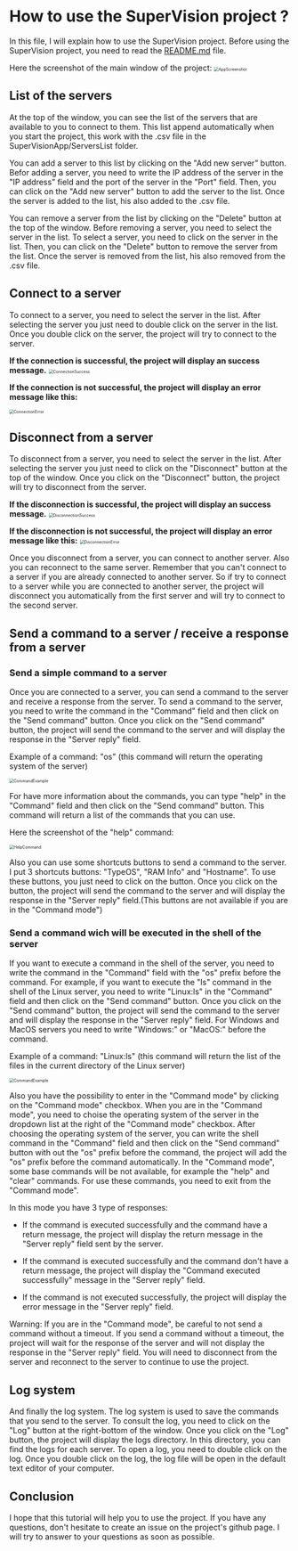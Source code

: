 # How to use the SuperVision project ? 

In this file, I will explain how to use the SuperVision project.
Before using the SuperVision project, you need to read the [README.md](README.md) file.

Here the screenshot of the main window of the project:
<img src="HOWTO-Assets/AppScreenshot.png" alt="AppScreenshot" style="zoom:50%;" />

## List of the servers 

At the top of the window, you can see the list of the servers that are available to you to connect to them. This list append automatically when you start the project, this work with the .csv file in the SuperVisionApp/ServersList folder.

You can add a server to this list by clicking on the "Add new server" button. Befor adding a server, you need to write the IP address of the server in the "IP address" field and the port of the server in the "Port" field. Then, you can click on the "Add new server" button to add the server to the list. Once the server is added to the list, his also added to the .csv file.

You can remove a server from the list by clicking on the "Delete" button at the top of the window. Before removing a server, you need to select the server in the list. To select a server, you need to click on the server in the list. Then, you can click on the "Delete" button to remove the server from the list. Once the server is removed from the list, his also removed from the .csv file.

## Connect to a server

To connect to a server, you need to select the server in the list. After selecting the server you just need to double click on the server in the list. Once you double click on the server, the project will try to connect to the server. 

<b>If the connection is successful, the project will display an success message.</b>
<img src="HOWTO-Assets/SuccessMessage.png" alt="ConnectionSuccess" style="zoom:50%;" />

<b>If the connection is not successful, the project will display an error message like this:</b>

<img src="HOWTO-Assets/ErrorMessage.png" alt="ConnectionError" style="zoom:50%;" />

## Disconnect from a server

To disconnect from a server, you need to select the server in the list. After selecting the server you just need to click on the "Disconnect" button at the top of the window. Once you click on the "Disconnect" button, the project will try to disconnect from the server.

<b>If the disconnection is successful, the project will display an success message.</b>
<img src="HOWTO-Assets/SuccessMessageDisconnect.png" alt="DisconnectionSuccess" style="zoom:50%;"/>

<b>If the disconnection is not successful, the project will display an error message like this:</b>
<img src="HOWTO-Assets/ErrorMessageDisconnect.png" alt="DisconnectionError" style="zoom:50%;" />

Once you disconnect from a server, you can connect to another server. Also you can reconnect to the same server. Remember that you can't connect to a server if you are already connected to another server. So if try to connect to a server while you are connected to another server, the project will disconnect you automatically from the first server and will try to connect to the second server.

## Send a command to a server / receive a response from a server

### Send a simple command to a server

Once you are connected to a server, you can send a command to the server and receive a response from the server. To send a command to the server, you need to write the command in the "Command" field and then click on the "Send command" button. Once you click on the "Send command" button, the project will send the command to the server and will display the response in the "Server reply" field.

Example of a command: "os" (this command will return the operating system of the server)

<img src="HOWTO-Assets/SendCommandOS.png" alt="CommandExample" style="zoom:50%;" />

For have more information about the commands, you can type "help" in the "Command" field and then click on the "Send command" button. This command will return a list of the commands that you can use.

Here the screenshot of the "help" command:

<img src="HOWTO-Assets/SendCommandHELP.png" alt="HelpCommand" style="zoom:50%;" />

Also you can use some shortcuts buttons to send a command to the server. I put 3 shortcuts buttons: "TypeOS", "RAM Info" and "Hostname". To use these buttons, you just need to click on the button. Once you click on the button, the project will send the command to the server and will display the response in the "Server reply" field.(This buttons are not available if you are in the "Command mode")

### Send a command wich will be executed in the shell of the server

If you want to execute a command in the shell of the server, you need to write the command in the "Command" field with the "os" prefix before the command. For example, if you want to execute the "ls" command in the shell of the Linux server, you need to write "Linux:ls" in the "Command" field and then click on the "Send command" button. Once you click on the "Send command" button, the project will send the command to the server and will display the response in the "Server reply" field.
For Windows and MacOS servers you need to write "Windows:" or "MacOS:" before the command.

Example of a command: "Linux:ls" (this command will return the list of the files in the current directory of the Linux server)

<img src="HOWTO-Assets/SendCommandLS.png" alt="CommandExample" style="zoom:50%;" />

Also you have the possibility to enter in the "Command mode" by clicking on the "Command mode" checkbox. When you are in the "Command mode", you need to choise the operating system of the server in the dropdown list at the right of the "Command mode" checkbox. After choosing the operating system of the server, you can write the shell command in the "Command" field and then click on the "Send command" button with out the "os" prefix before the command, the project will add the "os" prefix before the command automatically.
In the "Command mode", some base commands will be not available, for example the "help" and "clear" commands. For use these commands, you need to exit from the "Command mode".

In this mode you have 3 type of responses:

- If the command is executed successfully and the command have a return message, the project will display the return message in the "Server reply" field sent by the server.

- If the command is executed successfully and the command don't have a return message, the project will display the "Command executed successfully" message in the "Server reply" field.

- If the command is not executed successfully, the project will display the error message in the "Server reply" field.



Warning: If you are in the "Command mode", be careful to not send a command without a timeout. If you send a command without a timeout, the project will wait for the response of the server and will not display the response in the "Server reply" field. You will need to disconnect from the server and reconnect to the server to continue to use the project.

## Log system

And finally the log system. The log system is used to save the commands that you send to the server. To consult the log, you need to click on the "Log" button at the right-bottom of the window. Once you click on the "Log" button, the project will display the logs directory. In this directory, you can find the logs for each server. To open a log, you need to double click on the log. Once you double click on the log, the log file will be open in the default text editor of your computer.


## Conclusion

I hope that this tutorial will help you to use the project. If you have any questions, don't hesitate to create an issue on the project's github page. I will try to answer to your questions as soon as possible.